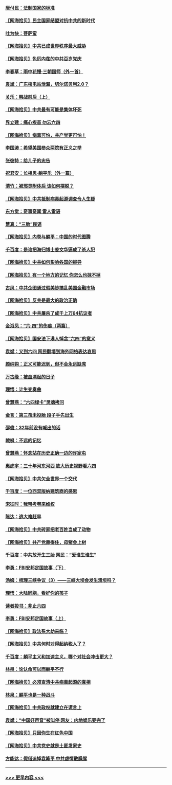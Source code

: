 #### [唐付民：法制国家的标准](../pages/nsc993/n13032944.md?t=06200751) 
#### [【网海拾贝】民主国家结盟对抗中共的新时代](../pages/nsc993/n13031717.md?t=06200751) 
#### [吐为快：菩萨蛮](../pages/nsc993/n13030033.md?t=06200751) 
#### [【网海拾贝】中共已成世界秩序最大威胁](../pages/nsc993/n13028138.md?t=06200751) 
#### [【网海拾贝】色厉内荏的中共百岁党庆](../pages/nsc993/n13025582.md?t=06200751) 
#### [李春草：雨中花慢‧三朝国师（外一首）](../pages/nsc993/n13025567.md?t=06200751) 
#### [袁斌：广东核电站泄漏，切尔诺贝利2.0？](../pages/nsc993/n13025475.md?t=06200751) 
#### [关乐：韩战前后（上）](../pages/nsc993/n13025387.md?t=06200751) 
#### [【网海拾贝】中共最有可能是集体坏死](../pages/nsc993/n13023101.md?t=06200751) 
#### [界立建：痛心疾首 勿忘六四](../pages/nsc993/n13022339.md?t=06200751) 
#### [【网海拾贝】病毒可怕，共产党更可怕！](../pages/nsc993/n13020728.md?t=06200751) 
#### [李国涛：希望美国参众两院有正义之举](../pages/nsc993/n13020674.md?t=06200751) 
#### [张彼特：给儿子的忠告](../pages/nsc993/n13018934.md?t=06200751) 
#### [祝君安：长相思‧躺平乐（外一篇）](../pages/nsc993/n13018923.md?t=06200751) 
#### [清竹：被邪灵附体后 该如何摆脱？](../pages/nsc993/n13018877.md?t=06200751) 
#### [【网海拾贝】中共抵制病毒起源调查令人生疑](../pages/nsc993/n13017785.md?t=06200751) 
#### [东方觉：奇事奇闻 雷人雷语](../pages/nsc993/n13017577.md?t=06200751) 
#### [慧真：“三胎”民谣](../pages/nsc993/n13017394.md?t=06200751) 
#### [【网海拾贝】内卷与躺平：中国的时代图腾](../pages/nsc993/n13016128.md?t=06200751) 
#### [千百度：是谁把海归博士姜文华逼成了杀人犯](../pages/nsc993/n13015218.md?t=06200751) 
#### [【网海拾贝】中共如何影响各国的报导](../pages/nsc993/n13012599.md?t=06200751) 
#### [【网海拾贝】有一个地方的记忆 你怎么也抹不掉](../pages/nsc993/n13009802.md?t=06200751) 
#### [古风：中共企图通过假美钞搞乱美国金融市场](../pages/nsc993/n13009626.md?t=06200751) 
#### [【网海拾贝】反共是最大的政治正确](../pages/nsc993/n13007051.md?t=06200751) 
#### [【网海拾贝】中共屠杀了成千上万64抗议者](../pages/nsc993/n13002713.md?t=06200751) 
#### [金浴凤：“六·四”的伤痕（两篇）](../pages/nsc993/n13001719.md?t=06200751) 
#### [【网海拾贝】国安法下港人悼念“六四”的意义](../pages/nsc993/n13001039.md?t=06200751) 
#### [袁斌：又到六四 网民翻墙到海外网络表达哀思](../pages/nsc993/n13000995.md?t=06200751) 
#### [颜纯钩：正义可能迟到，但不会永远缺席](../pages/nsc993/n13000920.md?t=06200751) 
#### [万古缘：被血漂起的日子](../pages/nsc993/n13000914.md?t=06200751) 
#### [理悟：计生变奏曲](../pages/nsc993/n13000414.md?t=06200751) 
#### [曾慧燕：“六四绿卡”灵魂拷问](../pages/nsc993/n13000277.md?t=06200751) 
#### [金言：第三孩未投胎 段子手先出生](../pages/nsc993/n13000215.md?t=06200751) 
#### [邵俊：32年前没有喊出的话](../pages/nsc993/n13000181.md?t=06200751) 
#### [戟枫：不远的记忆](../pages/nsc993/n13000121.md?t=06200751) 
#### [曾慧燕：怀念站在历史正确一边的许家屯](../pages/nsc993/n13000073.md?t=06200751) 
#### [惠虎宇：三十年河东河西 放大历史视野看六四](../pages/nsc993/n13000018.md?t=06200751) 
#### [【网海拾贝】中共欠全世界一个交代](../pages/nsc993/n12998706.md?t=06200751) 
#### [千百度：一位西双版纳建筑商的感恩](../pages/nsc993/n12998487.md?t=06200751) 
#### [宋征时：我带考卷来维权](../pages/nsc993/n12994088.md?t=06200751) 
#### [陈达：逃大难赶早](../pages/nsc993/n12993569.md?t=06200751) 
#### [【网海拾贝】中共砖家把老百姓当成了动物](../pages/nsc993/n12993483.md?t=06200751) 
#### [【网海拾贝】共产党靠得住，母猪会上树](../pages/nsc993/n12990730.md?t=06200751) 
#### [千百度：中共放开生三胎 网民：“爱谁生谁生”](../pages/nsc993/n12990644.md?t=06200751) 
#### [李勇：FBI安邦定国故事（下）](../pages/nsc993/n12987854.md?t=06200751) 
#### [汤姆：梳理三峡争议（3）——三峡大坝会发生溃坝吗？](../pages/nsc993/n12989806.md?t=06200751) 
#### [理悟：大陆同胞，看好你的孩子](../pages/nsc993/n12989778.md?t=06200751) 
#### [读者投书：非止六四](../pages/nsc993/n12989673.md?t=06200751) 
#### [李勇：FBI安邦定国故事（上）](../pages/nsc993/n12987749.md?t=06200751) 
#### [【网海拾贝】政法系大劫来临？](../pages/nsc993/n12987596.md?t=06200751) 
#### [【网海拾贝】中共何时对得起纳税人了？](../pages/nsc993/n12985578.md?t=06200751) 
#### [千百度：躺平主义和加速主义，哪个对社会冲击更大？](../pages/nsc993/n12985512.md?t=06200751) 
#### [林泉：论认命可以而躺平不行](../pages/nsc993/n12985505.md?t=06200751) 
#### [【网海拾贝】必须查清中共病毒起源的真相](../pages/nsc993/n12984276.md?t=06200751) 
#### [林泉：躺平也是一种战斗](../pages/nsc993/n12984194.md?t=06200751) 
#### [【网海拾贝】中共政权就建立在谎言上](../pages/nsc993/n12981880.md?t=06200751) 
#### [袁斌：“中国好声音”被叫停 网友：内地娱乐要完了](../pages/nsc993/n12981826.md?t=06200751) 
#### [【网海拾贝】只因你生在红色中国](../pages/nsc993/n12979096.md?t=06200751) 
#### [【网海拾贝】中共党史就是土匪发家史](../pages/nsc993/n12976478.md?t=06200751) 
#### [方能达：假借追悼袁隆平 中共虚情散臊腥](../pages/nsc993/n12976396.md?t=06200751) 

----
#### [ >>> 更早内容 <<< ](../indexes/nsc993-earlier.md)

